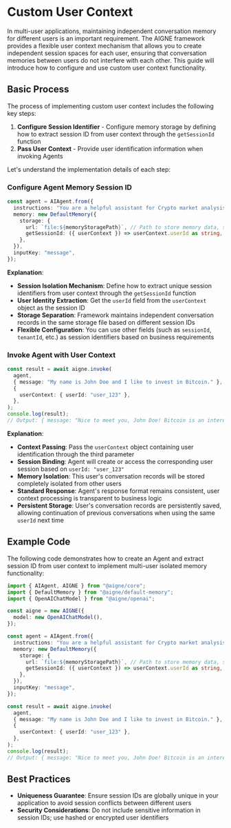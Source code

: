 # Custom User Context

In multi-user applications, maintaining independent conversation memory for different users is an important requirement. The AIGNE framework provides a flexible user context mechanism that allows you to create independent session spaces for each user, ensuring that conversation memories between users do not interfere with each other. This guide will introduce how to configure and use custom user context functionality.

## Basic Process

The process of implementing custom user context includes the following key steps:

1. **Configure Session Identifier** - Configure memory storage by defining how to extract session ID from user context through the `getSessionId` function
2. **Pass User Context** - Provide user identification information when invoking Agents

Let's understand the implementation details of each step:

### Configure Agent Memory Session ID

```ts file="../../docs-examples/test/build-first-agent.test.ts" region="example-custom-user-context-create-agent" exclude_imports
const agent = AIAgent.from({
  instructions: "You are a helpful assistant for Crypto market analysis",
  memory: new DefaultMemory({
    storage: {
      url: `file:${memoryStoragePath}`, // Path to store memory data, such as 'file:./memory.db'
      getSessionId: ({ userContext }) => userContext.userId as string, // Use userId from userContext as session ID
    },
  }),
  inputKey: "message",
});
```

**Explanation**:

* **Session Isolation Mechanism**: Define how to extract unique session identifiers from user context through the `getSessionId` function
* **User Identity Extraction**: Get the `userId` field from the `userContext` object as the session ID
* **Storage Separation**: Framework maintains independent conversation records in the same storage file based on different session IDs
* **Flexible Configuration**: You can use other fields (such as `sessionId`, `tenantId`, etc.) as session identifiers based on business requirements

### Invoke Agent with User Context

```ts file="../../docs-examples/test/build-first-agent.test.ts" region="example-custom-user-context-invoke-agent" exclude_imports
const result = await aigne.invoke(
  agent,
  { message: "My name is John Doe and I like to invest in Bitcoin." },
  {
    userContext: { userId: "user_123" },
  },
);
console.log(result);
// Output: { message: "Nice to meet you, John Doe! Bitcoin is an interesting cryptocurrency to invest in. How long have you been investing in crypto? Do you have a diversified portfolio?" }
```

**Explanation**:

* **Context Passing**: Pass the `userContext` object containing user identification through the third parameter
* **Session Binding**: Agent will create or access the corresponding user session based on `userId: "user_123"`
* **Memory Isolation**: This user's conversation records will be stored completely isolated from other users
* **Standard Response**: Agent's response format remains consistent, user context processing is transparent to business logic
* **Persistent Storage**: User's conversation records are persistently saved, allowing continuation of previous conversations when using the same `userId` next time

## Example Code

The following code demonstrates how to create an Agent and extract session ID from user context to implement multi-user isolated memory functionality:

```ts file="../../docs-examples/test/build-first-agent.test.ts" region="example-custom-user-context"
import { AIAgent, AIGNE } from "@aigne/core";
import { DefaultMemory } from "@aigne/default-memory";
import { OpenAIChatModel } from "@aigne/openai";

const aigne = new AIGNE({
  model: new OpenAIChatModel(),
});

const agent = AIAgent.from({
  instructions: "You are a helpful assistant for Crypto market analysis",
  memory: new DefaultMemory({
    storage: {
      url: `file:${memoryStoragePath}`, // Path to store memory data, such as 'file:./memory.db'
      getSessionId: ({ userContext }) => userContext.userId as string, // Use userId from userContext as session ID
    },
  }),
  inputKey: "message",
});

const result = await aigne.invoke(
  agent,
  { message: "My name is John Doe and I like to invest in Bitcoin." },
  {
    userContext: { userId: "user_123" },
  },
);
console.log(result);
// Output: { message: "Nice to meet you, John Doe! Bitcoin is an interesting cryptocurrency to invest in. How long have you been investing in crypto? Do you have a diversified portfolio?" }
```

## Best Practices

* **Uniqueness Guarantee**: Ensure session IDs are globally unique in your application to avoid session conflicts between different users
* **Security Considerations**: Do not include sensitive information in session IDs; use hashed or encrypted user identifiers
